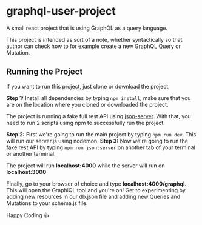 # graphql-user-project
A small react project that is using GraphQL as a query language.

This project is intended as sort of a note, whether syntactically so that author can check how to for example create a 
new GraphQL Query or Mutation.

## Running the Project
If you want to run this project, just clone or download the project.

**Step 1:** Install all dependencies by typing `npm install`, make sure that you are on the location where you cloned or downloaded the
project.

The project is running a fake full rest API using [json-server](https://github.com/typicode/json-server). With that, you need to 
run 2 scripts using npm to successfully run the project.

**Step 2:** First we're going to run the main project by typing `npm run dev`. This will run our server.js using nodemon.
**Step 3:** Now we're going to run the fake rest API by typing `npm run json:server` on another tab of your terminal or 
another terminal.

The project will run **localhost:4000** while the server will run on **localhost:3000**

Finally, go to your browser of choice and type **localhost:4000/graphql**. This will open the GraphiQL tool and you're on! Get to 
experimenting by adding new resources in our db.json file and adding new Queries and Mutations to your schema.js file.

Happy Coding :+1:

